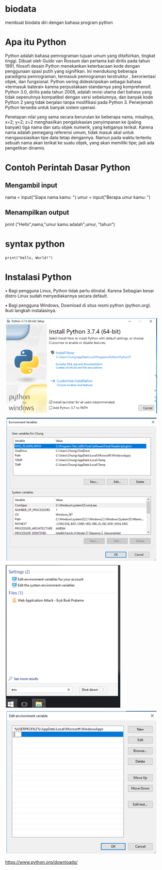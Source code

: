 # biodata
membuat biodata diri dengan bahasa program python


# Apa itu Python

Python adalah bahasa pemrograman tujuan umum yang ditafsirkan, tingkat tinggi. Dibuat oleh Guido van Rossum dan pertama kali dirilis pada tahun 1991, filosofi desain Python menekankan keterbacaan kode dengan penggunaan spasi putih yang signifikan. Ini mendukung beberapa paradigma pemrograman, termasuk pemrograman terstruktur , berorientasi objek, dan fungsional. Python sering dideskripsikan sebagai bahasa «termasuk baterai» karena perpustakaan standarnya yang komprehensif.
Python 3.0, dirilis pada tahun 2008, adalah revisi utama dari bahasa yang tidak sepenuhnya kompatibel dengan versi sebelumnya, dan banyak kode Python 2 yang tidak berjalan tanpa modifikasi pada Python 3.
Penerjemah Python tersedia untuk banyak sistem operasi.

Penetapan nilai yang sama secara berurutan ke beberapa nama, misalnya, x=2; y=2; z=2 menghasilkan pengalokasian penyimpanan ke (paling banyak) tiga nama dan satu objek numerik, yang ketiganya terikat. Karena nama adalah pemegang referensi umum, tidak masuk akal untuk mengasosiasikan tipe data tetap dengannya. Namun pada waktu tertentu sebuah nama akan terikat ke suatu objek, yang akan memiliki tipe; jadi ada pengetikan dinamis.

# Contoh Perintah Dasar Python

## Mengambil input
nama = input("Siapa nama kamu: ")
umur = input("Berapa umur kamu: ")
## Menampilkan output
print ("Hello",nama,"umur kamu adalah",umur, "tahun")

# syntax python 
`print("Hello, World!")`


# Instalasi Python

• Bagi pengguna Linux, Python tidak perlu diinstal.
Karena Sebagian besar distro Linux sudah
menyediakannya secara default.

• Bagi pengguna Windows, Download di situs resmi
python (python.org). Ikuti langkah instalasinya.

![1.png](/gambar/1.png)
![2.png](/gambar/2.png)
![3.png](/gambar/3.png)
![4.png](/gambar/4.png)


https://www.python.org/downloads/

